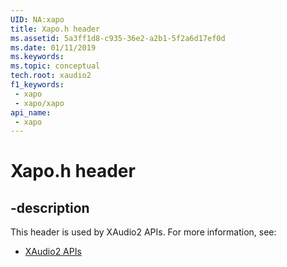 ```yaml
---
UID: NA:xapo
title: Xapo.h header
ms.assetid: 5a3ff1d8-c935-36e2-a2b1-5f2a6d17ef0d
ms.date: 01/11/2019
ms.keywords: 
ms.topic: conceptual
tech.root: xaudio2
f1_keywords:
 - xapo
 - xapo/xapo
api_name:
 - xapo
---
```


# Xapo.h header


## -description

This header is used by XAudio2 APIs. For more information, see:

- [XAudio2 APIs](../_xaudio2/index.md)

